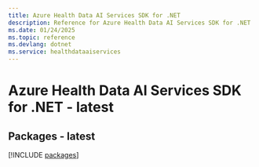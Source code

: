 ```yaml
---
title: Azure Health Data AI Services SDK for .NET
description: Reference for Azure Health Data AI Services SDK for .NET
ms.date: 01/24/2025
ms.topic: reference
ms.devlang: dotnet
ms.service: healthdataaiservices
---
```

# Azure Health Data AI Services SDK for .NET - latest
## Packages - latest
[!INCLUDE [packages](health-data-ai-services-index.md)]